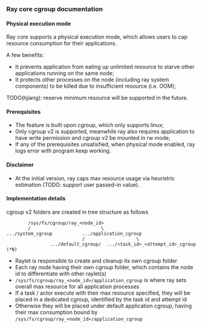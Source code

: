 ### Ray core cgroup documentation

#### Physical execution mode

Ray core supports a physical execution mode, which allows users to cap resource consumption for their applications.

A few benefits:
- It prevents application from eating up unlimited resource to starve other applications running on the same node;
- It protects other processes on the node (including ray system components) to be killed due to insufficient resource (i.e. OOM);

TODO(hjiang): reserve minimum resource will be supported in the future.

#### Prerequisites

- The feature is built upon cgroup, which only supports linux;
- Only cgroup v2 is supported, meanwhile ray also requires application to have write permission and cgroup v2 be mounted in rw mode;
- If any of the prerequisites unsatisfied, when physical mode enabled, ray logs error with program keep working.

#### Disclaimer

- At the initial version, ray caps max resource usage via heuristric estimation (TODO: support user passed-in value).

#### Implementation details

cgroup v2 folders are created in tree structure as follows

```
        /sys/fs/cgroup/ray_<node_id>
        /                          \
.../system_cgroup           .../application_cgroup
                            /                   \
                .../default_cgroup/  .../<task_id>_<attempt_id>_cgroup (*N)
```

- Raylet is responsible to create and cleanup its own cgroup folder
- Each ray node having their own cgroup folder, which contains the node id to differentiate with other raylet(s)
- `/sys/fs/cgroup/ray_<node_id>/application_cgroup` is where ray sets overall max resource for all application processes
- If a task / actor execute with their max resource specified, they will be placed in a dedicated cgroup, identified by the task id and attempt id
- Otherwise they will be placed under default application cgroup, having their max consumption bound by `/sys/fs/cgroup/ray_<node_id>/application_cgroup`
